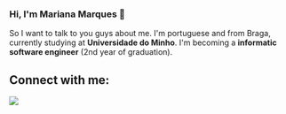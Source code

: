 ### Hi, I'm Mariana Marques 👋
So I want to talk to you guys about me. I'm portuguese and from Braga, currently studying at **Universidade do Minho**. 
I'm becoming a **informatic software engineer** (2nd year of graduation).

## Connect with me:
![](https://www.iconninja.com/files/268/699/635/instagram-icon.png)





<!--
**marianarmarques/marianarmarques** is a ✨ _special_ ✨ repository because its `README.md` (this file) appears on your GitHub profile.

Here are some ideas to get you started:

- 🔭 I’m currently working on ...
- 🌱 I’m currently learning ...
- 👯 I’m looking to collaborate on ...
- 🤔 I’m looking for help with ...
- 💬 Ask me about ...
- 📫 How to reach me: ...
- 😄 Pronouns: ...
- ⚡ Fun fact: ...
-->
